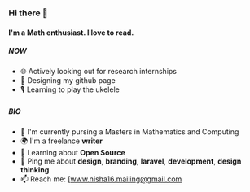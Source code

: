 ### Hi there 👋

#### I'm a Math enthusiast. I love to read.

##### NOW

- 🌐 Actively looking out for research internships
- 💅 Designing my github page
- 🎙 Learning to play the ukelele

##### BIO

- 🏢 I'm currently pursing a Masters in Mathematics and Computing
- 🌍 I'm a freelance **writer**
- 🌱 Learning about **Open Source**
- 💬 Ping me about **design**, **branding**, **laravel**, **development**, **design thinking**
- 📫 Reach me: [www.nisha16.mailing@gmail.com
